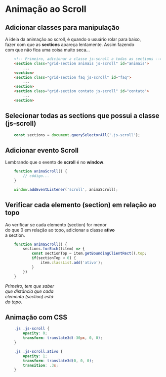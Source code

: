 # Animação ao Scroll

## Adicionar classes para manipulação

A ideia da animação ao scroll, é quando o usuário rolar para baixo, <br>
fazer com que as **sections** apareça lentamente. Assim fazendo <br>
com que não fica uma coisa muito seca...

```html
    <!-- Primeiro, adicionar a classe js-scroll a todas as sections -->
    <section class="grid-section animais js-scroll" id="animais">
        ...
    <section>
    <section class="grid-section faq js-scroll" id="faq">
        ...
    <section>
    <section class="grid-section contato js-scroll" id="contato">
        ...
    <section>
```

## Selecionar todas as sections que possui a classe (js-scroll)

```js
    const sections = document.querySelectorAll('.js-scroll');
```

## Adicionar evento Scroll

Lembrando que o evento de **scroll** é no **window**.

```js
    function animaScroll() {
        // código...
    }

    window.addEventListener('scroll', animaScroll);
```

## Verificar cada elemento (section) em relação ao topo

Ao verificar se cada elemento (section) for menor <br>
do que 0 em relação ao topo, adicionar a classe **ativo** <br>
a section.

```js
    function animaScroll() {
        sections.forEach((item) => {
            const sectionTop = item.getBoundingClientRect().top;
            if(sectionTop < 0) {
                item.classList.add('ativo');
            }
        })
    }
```

*Primeiro, tem que saber* <br>
*que distância que cada* <br>
*elemento (section) está* <br>
*do topo.*

## Animação com CSS

```css
    .js .js-scroll {
        opacity: 0;
        transform: translate3d(-30px, 0, 0);
    }

    .js .js-scroll.ativo {
        opacity: 1;
        transform: translate3d(0, 0, 0);
        transition: .3s;
    }
```